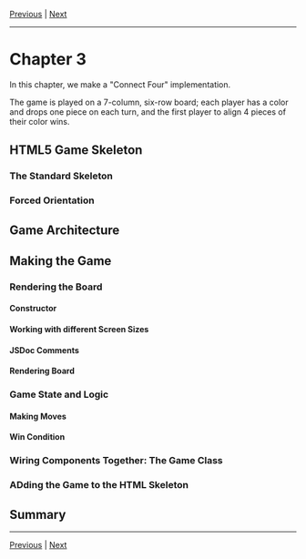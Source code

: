 [Previous](./Chapter2.md) | [Next](./Chapter4.md)

<hr>

# Chapter 3

In this chapter, we make a "Connect Four" implementation.

The game is played on a 7-column, six-row board; each player has a color and
drops one piece on each turn, and the first player to align 4 pieces of their
color wins.

## HTML5 Game Skeleton

### The Standard Skeleton

### Forced Orientation

## Game Architecture

## Making the Game

### Rendering the Board

#### Constructor

#### Working with different Screen Sizes

#### JSDoc Comments

#### Rendering Board

### Game State and Logic

#### Making Moves

#### Win Condition

### Wiring Components Together: The Game Class

### ADding the Game to the HTML Skeleton

## Summary

<hr>

[Previous](./Chapter2.md) | [Next](./Chapter4.md)
